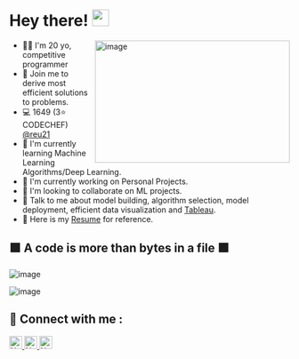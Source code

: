 # Hey there! <img src="https://raw.githubusercontent.com/MartinHeinz/MartinHeinz/master/wave.gif" width="30px">

<img align="right" height="220px" width="350px" src="https://i.pinimg.com/originals/69/b5/6d/69b56d199dc7709d88792c1a713982bc.gif" alt="image" />
<p align="left">
  
- 👩‍🎓 I'm 20 yo, competitive programmer
- 💪 Join me to derive most efficient solutions to problems.
- 💻 1649 (3⭐ CODECHEF) [@reu21](https://www.codechef.com/users/reu21)
- 🌱 I'm currently learning Machine Learning Algorithms/Deep Learning.
- 🔭 I'm currently working on Personal Projects.
- 👯 I'm looking to collaborate on ML projects.
- 💬 Talk to me about model building, algorithm selection, model deployment, efficient data visualization and [Tableau](https://public.tableau.com/profile/riddhi.jain6841#!/).
- 📝 Here is my [Resume](https://drive.google.com/file/d/1rz9iqzF9xwuMNCjlCrTDuunRwuvqwJ6B/view?usp=sharing) for reference.
  &nbsp;  


## 🟩 A code is more than bytes in a file 🟩



<p align="left">
<img src="https://github-readme-stats.vercel.app/api?username=riddhi-jain&theme=radical&show_icons=true" alt="image" />
</p>

<p align="left">
<img src="https://github-readme-stats.vercel.app/api/top-langs/?username=riddhi-jain&layout=compact&theme=blueberry" alt="image" />
</p>

## 🤝 Connect with me :

<a href="https://www.linkedin.com/in/riddhii/" ><img height="23" alt="Nodejs" src="https://img.shields.io/static/v1.svg?label=connect&message=@RiddhiJain&color=green&logo=linkedin&style=flat-square&logoColor=white&colorA=blue" /> </a>
<a href="https://www.github.com/riddhi-jain/" ><img height="23" alt="Nodejs" src="https://img.shields.io/static/v1.svg?label=follow&message=@riddhi-jain&color=yellow&logo=github&style=flat-square&logoColor=white&colorA=black" /> </a>
<a href="mailto:jainriddhi2110@gmail.com" ><img height="23" alt="Nodejs" src="https://img.shields.io/static/v1.svg?message=jainriddhi2110@gmail.com&label=mail&style=flat-square&logo=gmail&color=red&logoColor=red&colorA=grey&link=mailto:jainriddhi2110@gmail.com" /> </a>
